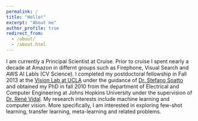 ```yaml
---
permalink: /
title: "Hello!"
excerpt: "About me"
author_profile: true
redirect_from: 
  - /about/
  - /about.html
---
```


I am currently a Principal Scientist at Cruise. Prior to cruise I spent nearly a decade at Amazon in differnt groups such as Firephone, Visual Search and AWS AI Labls (CV Science). I completed my postdoctoral fellowship in Fall 2013 at the [Vision Lab at UCLA](http://vision.ucla.edu/) under the guidance of [Dr. Stefano Soatto](http://web.cs.ucla.edu/~soatto/) and obtained my PhD in fall 2010 from the department of Electrical and Computer Engineering at Johns Hopkins University under the supervision of [Dr. René Vidal](http://www.cis.jhu.edu/~rvidal/). My research interests include machine learning and computer vision. More specifically, I am interested in exploring few-shot learning, transfer learning, meta-learning and related problems.
